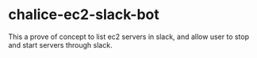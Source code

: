 # chalice-ec2-slack-bot

This a prove of concept to list ec2 servers in slack, and allow user to stop and start servers through slack.
